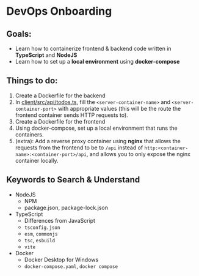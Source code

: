 # DevOps Onboarding

## Goals:

- Learn how to containerize frontend & backend code written in **TypeScript** and **NodeJS**
- Learn how to set up a **local environment** using **docker-compose**

## Things to do:

1. Create a Dockerfile for the backend
2. In [client/src/api/todos.ts](client/src/api/todos.ts), fill the `<server-container-name>` and `<server-container-port>` with appropriate values (this will be the route the frontend container sends HTTP requests to).
3. Create a Dockerfile for the frontend
4. Using docker-compose, set up a local environment that runs the containers.
5. (extra): Add a reverse proxy container using **nginx** that allows the requests from the frontend to be to `/api` instead of `http:<container-name>:<container-port>/api`, and allows you to only expose the nginx container locally.

## Keywords to Search & Understand

- NodeJS
  - NPM
  - package.json, package-lock.json
- TypeScript
  - Differences from JavaScript
  - `tsconfig.json`
  - `esm`, `commonjs`
  - `tsc`, `esbuild`
  - `vite`
- Docker
  - Docker Desktop for Windows
  - `docker-compose.yaml`, `docker compose`
